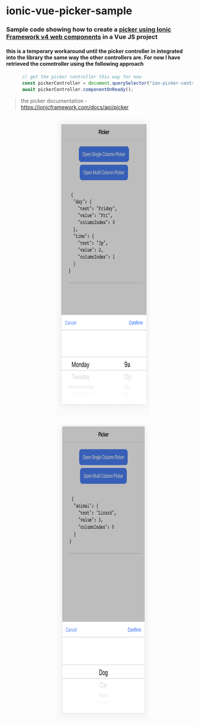 # ionic-vue-picker-sample


### Sample code showing how to create a [picker using Ionic Framework v4 web components](https://ionicframework.com/docs/api/picker) in a Vue JS project

#### this is a temporary workaround until the picker controller in integrated into the library the same way the other controllers are. For now I have retrieved the comntroller using the following approach

```javascript
      // get the picker controller this way for now
      const pickerController = document.querySelector("ion-picker-controller");
      await pickerController.componentOnReady();
```
>the picker documentation - https://ionicframework.com/docs/api/picker

<div style="display: block;
  margin-left: auto;
  margin-right: auto;
  width: 50%;">
  <div>
 <img src="https://raw.githubusercontent.com/aaronksaunders/ionic-vue-picker-sample/master/src/assets/Screen%20Shot-1.png" height="800" style="padding:10px">

 <img src="https://raw.githubusercontent.com/aaronksaunders/ionic-vue-picker-sample/master/src/assets/Screen%20Shot-2.png" height="800"  style="padding:10px">
 </div>
 </div>

